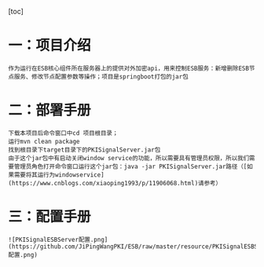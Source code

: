 [toc]
# 一：项目介绍
    作为运行在ESB核心组件所在服务器上的提供对外加密api，用来控制ESB服务：新增删除ESB节点服务、修改节点配置参数等操作；项目是springboot打包的jar包
# 二：部署手册
    下载本项目后命令窗口中cd 项目根目录；
    运行mvn clean package
    找到根目录下target目录下的PKISignalServer.jar包
    由于这个jar包中有启动关闭window service的功能，所以需要具有管理员权限，所以我们需要管理员角色打开命令窗口运行这个jar包：java -jar PKISignalServer.jar路径（[如果需要将其运行为windowservice](https://www.cnblogs.com/xiaoping1993/p/11906068.html)请参考）
# 三：配置手册
    ![PKISignalESBServer配置.png](https://github.com/JiPingWangPKI/ESB/raw/master/resource/PKISignalESBServer配置.png)